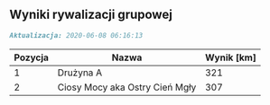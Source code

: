 ## Wyniki rywalizacji grupowej

```markdown
Aktualizacja: 2020-06-08 06:16:13
```

Pozycja | Nazwa | Wynik [km] |
------------ | -------------  | -------------
 1 |Drużyna A | 321 
 2 |Ciosy Mocy aka Ostry Cień Mgły | 307